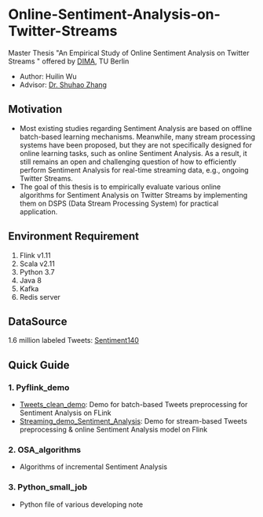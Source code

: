 # Online-Sentiment-Analysis-on-Twitter-Streams
Master Thesis "An Empirical Study of  Online Sentiment Analysis on Twitter Streams " offered by [DIMA](https://www.dima.tu-berlin.de/menue/database_systems_and_information_management_group/?no_cache=1), TU Berlin
* Author: Huilin Wu
* Advisor: [Dr. Shuhao Zhang](https://github.com/ShuhaoZhangTony)
## Motivation
* Most existing studies regarding Sentiment Analysis are based on offline batch-based learning mechanisms. Meanwhile, many stream processing systems have been proposed, but they are not specifically designed for online learning tasks, such as online Sentiment Analysis. As a result, it still remains an open and challenging question of how to efficiently perform Sentiment Analysis for real-time streaming data, e.g., ongoing Twitter Streams.
* The goal of this thesis is to empirically evaluate various online algorithms for Sentiment Analysis on Twitter Streams by implementing them on DSPS (Data Stream Processing System) for practical application.

## Environment Requirement
1. Flink v1.11
2. Scala v2.11
3. Python 3.7
4. Java 8
5. Kafka
6. Redis server

## DataSource
1.6 million labeled Tweets:
[Sentiment140](http://cs.stanford.edu/people/alecmgo/trainingandtestdata.zip)

## Quick Guide
### 1. Pyflink_demo
* [Tweets_clean_demo](https://github.com/HuilinWu2/Online-Sentiment-Analysis-on-Twitter-Streams/tree/main/Pyflink_demo/Tweets_clean_demo): Demo for batch-based Tweets preprocessing for Sentiment Analysis on FLink
* [Streaming_demo_Sentiment_Analysis](https://github.com/HuilinWu2/Online-Sentiment-Analysis-on-Twitter-Streams/tree/main/Pyflink_demo/Streaming_demo_Sentiment_Analysis): Demo for stream-based Tweets preprocessing & online Sentiment Analysis model on Flink
### 2. OSA_algorithms
* Algorithms of incremental Sentiment Analysis
### 3. Python_small_job
* Python file of various developing note

